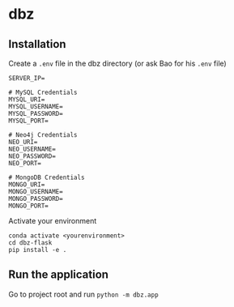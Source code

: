 # dbz
## Installation

Create a `.env` file in the dbz directory (or ask Bao for his `.env` file) 
```
SERVER_IP=

# MySQL Credentials
MYSQL_URI=
MYSQL_USERNAME=
MYSQL_PASSWORD=
MYSQL_PORT=

# Neo4j Credentials
NEO_URI=
NEO_USERNAME=
NEO_PASSWORD=
NEO_PORT=

# MongoDB Credentials
MONGO_URI=
MONGO_USERNAME=
MONGO_PASSWORD=
MONGO_PORT=

```

Activate your environment
```
conda activate <yourenvironment>
cd dbz-flask
pip install -e .
```

## Run the application

Go to project root and run `python -m dbz.app`

